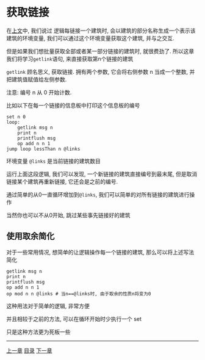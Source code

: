 # 获取链接
在[上文](./06-env-vars.md)中,
我们说过 逻辑每链接一个建筑时, 会以建筑的部分名称生成一个表示该建筑的环境变量,
我们可以通过这个环境变量获取这个建筑, 并与之交互.

但是如果我们想批量获取全部或者某一部分链接的建筑时, 就很费劲了.
所以这章我们将学习`getlink`语句, 来直接获取第n个链接的建筑

`getlink` 顾名思义, 获取链接. 拥有两个参数,
它会将右侧参数 n 当成一个整数, 并把建筑值赋值给左侧参数.

注意: 编号 n 从 0 开始计数.

比如以下在每一个链接的信息板中打印这个信息板的编号

```gas
set n 0
loop:
    getlink msg n
    print n
    printflush msg
    op add n n 1
jump loop lessThan n @links
```

环境变量 `@links` 是当前链接的建筑数目

运行上面这段逻辑, 我们可以发现, 一个新链接的建筑直接编号到最末尾,
但是取消链接某个建筑再重新链接, 它还会是之前的编号.

通过简单的从0一直循环增加到`@links`, 我们可以简单的对所有链接的建筑进行操作

当然你也可以不从0开始, 跳过某些事先链接好的建筑


使用取余简化
---
对于一些常用情况, 想简单的让逻辑操作每一个链接的建筑, 那么可以将上述写法简化

```gas
getlink msg n
print n
printflush msg
op add n n 1
op mod n n @links # 当n==@links时, 由于取余的性质n将变为0
```

这种用法对于简单的逻辑, 非常方便

并且相较于之前的方法, 可以在循环开始时少执行一个 set

只是这种方法更为死板一些


---
[上一章](./07-print-and-draw.md)
[目录](./README.md)
[下一章](./09-sensor.md)
